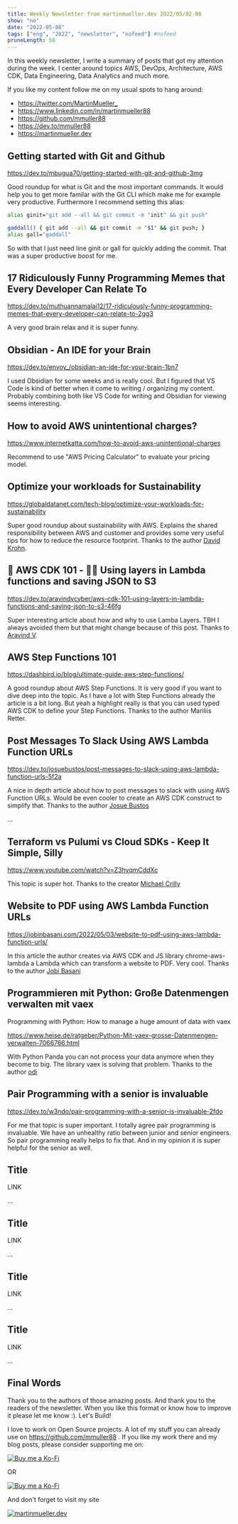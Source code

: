 ```yaml
---
title: Weekly Newsletter from martinmueller.dev 2022/05/02-08
show: "no"
date: "2022-05-08"
tags: ["eng", "2022", "newsletter", "nofeed"] #nofeed
pruneLength: 50
---
```


In this weekly newsletter, I write a summary of posts that got my attention during the week. I center around topics AWS, DevOps, Architecture, AWS CDK, Data Engineering, Data Analytics and much more.

If you like my content follow me on my usual spots to hang around:

- <https://twitter.com/MartinMueller_>
- <https://www.linkedin.com/in/martinmueller88>
- <https://github.com/mmuller88>
- <https://dev.to/mmuller88>
- <https://martinmueller.dev>

## Getting started with Git and Github

<https://dev.to/mbugua70/getting-started-with-git-and-github-3mg>

Good roundup for what is Git and the most important commands. It would help you to get more familar with the Git CLI which make me for example very productive. Furthermore I recommend setting this alias:

```bash
alias ginit="git add --all && git commit -m "init" && git push"

gaddall() { git add --all && git commit -m "$1" && git push; }
alias gall="gaddall"
```

So with that I just need line ginit or gall for quickly adding the commit. That was a super productive boost for me.

## 17 Ridiculously Funny Programming Memes that Every Developer Can Relate To

<https://dev.to/muthuannamalai12/17-ridiculously-funny-programming-memes-that-every-developer-can-relate-to-2gg3>

A very good brain relax and it is super funny.

## Obsidian - An IDE for your Brain

<https://dev.to/envoy_/obsidian-an-ide-for-your-brain-1bn7>

I used Obsidian for some weeks and is really cool. But I figured that VS Code is kind of better when it come to writing / organizing my content. Probably combining both like VS Code for writing and Obsidian for viewing seems interesting.

## How to avoid AWS unintentional charges?

<https://www.internetkatta.com/how-to-avoid-aws-unintentional-charges>

Recommend to use "AWS Pricing Calculator" to evaluate your pricing model.

## Optimize your workloads for Sustainability

<https://globaldatanet.com/tech-blog/optimize-your-workloads-for-sustainability>

Super good roundup about sustainability with AWS. Explains the shared responsibility between AWS and customer and provides some very useful tips for how to reduce the resource footprint. Thanks to the author [David Krohn](https://globaldatanet.com/our-team/david-krohn).

## 🤡 AWS CDK 101 - 🤾‍♂ Using layers in Lambda functions and saving JSON to S3

<https://dev.to/aravindvcyber/aws-cdk-101-using-layers-in-lambda-functions-and-saving-json-to-s3-46fg>

Super interesting article about how and why to use Lamba Layers. TBH I always avoided them but that might change because of this post. Thanks to [Aravind V](https://dev.to/aravindvcyber).

## AWS Step Functions 101

<https://dashbird.io/blog/ultimate-guide-aws-step-functions/>

A good roundup about AWS Step Functions. It is very good if you want to dive deep into the topic. As I have a lot with Step Functions already the article is a bit long. But yeah a highlight really is that you can used typed AWS CDK to define your Step Functions. Thanks to the author Mariliis Retter.

## Post Messages To Slack Using AWS Lambda Function URLs

<https://dev.to/josuebustos/post-messages-to-slack-using-aws-lambda-function-urls-5f2a>

A nice in depth article about how to post messages to slack with using AWS Function URLs. Would be even cooler to create an AWS CDK construct to simplify that. Thanks to the author [Josue Bustos](https://dev.to/josuebustos)

...

## Terraform vs Pulumi vs Cloud SDKs - Keep It Simple, Silly

<https://www.youtube.com/watch?v=Z3hyqmCddXc>

This topic is super hot. Thanks to the creator [Michael Crilly](https://www.youtube.com/channel/UCp5CE3BD-fHc8rFqRJQklqA)

## Website to PDF using AWS Lambda Function URLs

<https://jobinbasani.com/2022/05/03/website-to-pdf-using-aws-lambda-function-urls/>

In this article the author creates via AWS CDK and JS library chrome-aws-lambda a Lambda which can transform a website to PDF. Very cool. Thanks to the author [Jobi Basani](https://jobinbasani.com/)

## Programmieren mit Python: Große Datenmengen verwalten mit vaex

Programming with Python: How to manage a huge amount of data with vaex

<https://www.heise.de/ratgeber/Python-Mit-vaex-grosse-Datenmengen-verwalten-7066766.html>

With Python Panda you can not process your data anymore when they become to big. The library vaex is solving that problem. Thanks to the author [odi](odi@ix.de)

## Pair Programming with a senior is invaluable

<https://dev.to/w3ndo/pair-programming-with-a-senior-is-invaluable-2fdo>

For me that topic is super important. I totally agree pair programming is invaluable. We have an unhealthy ratio between junior and senior engineers. So pair programming really helps to fix that. And in my opinion it is super helpful for the senior as well.

## Title

LINK

...

## Title

LINK

...

## Title

LINK

...

## Title

LINK

...

## Final Words

Thank you to the authors of those amazing posts. And thank you to the readers of the newsletter. When you like this format or know how to improve it please let me know :). Let's Build!

I love to work on Open Source projects. A lot of my stuff you can already use on <https://github.com/mmuller88> . If you like my work there and my blog posts, please consider supporting me on:

[![Buy me a Ko-Fi](https://storage.ko-fi.com/cdn/useruploads/png_d554a01f-60f0-4969-94d1-7b69f3e28c2fcover.jpg?v=69a332f2-b808-4369-8ba3-dae0d1100dd4)](https://ko-fi.com/T6T1BR59W)

OR

[![Buy me a Ko-Fi](https://theastrologypodcast.com/wp-content/uploads/2015/06/become-my-patron-05.jpg)](https://www.patreon.com/bePatron?u=29010217)

And don't forget to visit my site

[![martinmueller.dev](https://martinmueller.dev/static/84caa5292a6d0c37c48ae280d04b5fa6/a7715/joint.jpg)](https://martinmueller.dev/resume)
